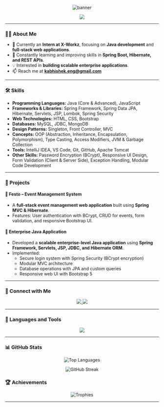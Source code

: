 <p align="center">
  <img src="https://capsule-render.vercel.app/api?type=waving&height=320&color=0:0e75b6,100:0072ff&text=K%20Abhishek&animation=fadeIn&fontSize=70&fontAlign=50&fontAlignY=25&fontColor=ffffff&desc=Java%20Developer%20%7C%20Full-Stack%20Enthusiast%20%7C%20Lifelong%20Learner&descAlign=50&descAlignY=55&descSize=25&desc2=✨%20Passionate%20about%20writing%20clean,%20scalable%20code%20and%20building%20impactful%20enterprise%20solutions.%20🚀&desc2Align=50&desc2AlignY=80&desc2Size=18" alt="banner" />
</p>
<p align="center">
  <img src="https://img.shields.io/badge/✨%20Passionate%20about%20writing%20clean,%20scalable%20code%20and%20building%20impactful%20enterprise%20solutions.%20🚀-blueviolet?style=for-the-badge" />
</p>

---

### 👨‍💻 About Me
- 🔭 Currently an **Intern at X-Workz**, focusing on **Java development** and **full-stack web applications**.  
- 🌱 Constantly learning and improving skills in **Spring Boot, Hibernate, and REST APIs**.  
- 💡 Interested in **building scalable enterprise applications**.  
- 📫 Reach me at **[kabhishek.eng@gmail.com](mailto:kabhishek.eng@gmail.com)**  

---

### 🛠️ Skills

- **Programming Languages:** Java (Core & Advanced), JavaScript  
- **Frameworks & Libraries:** Spring Framework, Spring Data JPA, Hibernate, Servlets, JSP, Lombok, Spring Security  
- **Web Technologies:** HTML, CSS, Bootstrap  
- **Databases:** MySQL, JDBC, MongoDB  
- **Design Patterns:** Singleton, Front Controller, MVC  
- **Concepts:** OOP (Abstraction, Inheritance, Encapsulation, Polymorphism), Type Casting, Access Modifiers, JVM & Garbage Collection  
- **Tools:** IntelliJ IDEA, VS Code, Git, GitHub, Apache Tomcat  
- **Other Skills:** Password Encryption (BCrypt), Responsive UI Design, Form Validation (Client & Server Side), Exception Handling, Modular Code Development  

---

### 🚀 Projects

#### 📌 Festo – Event Management System  
- A **full-stack event management web application** built using **Spring MVC & Hibernate**.  
- Features: User authentication with BCrypt, CRUD for events, form validation, and responsive Bootstrap UI.  

#### 📌 Enterprise Java Application  
- Developed a **scalable enterprise-level Java application** using **Spring Framework, Servlets, JSP, JDBC, and Hibernate ORM**.  
- Implemented:
  - Secure login system with Spring Security (BCrypt encryption)  
  - Modular MVC architecture  
  - Database operations with JPA and custom queries  
  - Responsive web UI with Bootstrap 5  

---

### 🤝 Connect with Me
<p align="center">
  <a href="https://www.linkedin.com/in/abhishek-k-2b8261264/" target="blank">
    <img src="https://img.shields.io/badge/LinkedIn-0077B5?style=for-the-badge&logo=linkedin&logoColor=white" />
  </a>
  <a href="https://instagram.com/k_abhishek.28" target="blank">
    <img src="https://img.shields.io/badge/Instagram-E4405F?style=for-the-badge&logo=instagram&logoColor=white" />
  </a>
</p>

---

### 🧰 Languages and Tools
<p align="center">
  <img src="https://skillicons.dev/icons?i=java,spring,hibernate,mysql,mongodb,html,css,js,bootstrap,git,github,vscode,idea,tomcat" />
</p>

---

### 📊 GitHub Stats



<p align="center">
  <img src="https://github-readme-stats.vercel.app/api/top-langs?username=kabhishek28&show_icons=true&locale=en&layout=compact&theme=tokyonight&hide_border=false&border_radius=12" alt="Top Languages" />
</p>

<p align="center">
  <!-- Streak Stats -->
  <img src="https://streak-stats.demolab.com?user=kabhishek28&theme=tokyonight&hide_border=true" alt="GitHub Streak" />
</p>


### 🏆 Achievements
<p align="center">
  <img src="https://github-profile-trophy.vercel.app/?username=kabhishek28&theme=tokyonight&margin-w=10&margin-h=10&no-bg=true&no-frame=false" alt="Trophies" />
</p>

---


